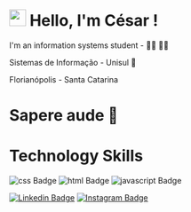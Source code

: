 # <img src="https://media.giphy.com/media/hvRJCLFzcasrR4ia7z/giphy.gif" width="30px"> Hello, I'm César !

 I'm an information systems student - 👨‍💻 👨‍💻

 Sistemas de Informação - Unisul 🏫

 Florianópolis - Santa Catarina 

# Sapere aude 🧠



# Technology Skills


![css Badge](https://img.shields.io/badge/css-%23239120.svg?&style=for-the-badge&logo=css3&logoColor=white)
![html Badge](https://img.shields.io/badge/html-%23239120.svg?&style=for-the-badge&logo=html5&logoColor=white)
![javascript Badge](https://img.shields.io/badge/javascript%20-%23323330.svg?&style=for-the-badge&logo=javascript&logoColor=%23F7DF1E)








[![Linkedin Badge](https://img.shields.io/badge/-LinkedIn-blue?style=flat-square&logo=Linkedin&logoColor=white&link=https://www.linkedin.com/in/césar-sturmer-84394117a)](https://www.linkedin.com/in/césar-sturmer-84394117a) 
[![Instagram Badge](https://img.shields.io/badge/-Instagram-DarkRed?style=flat-square&logo=Instagram&logoColor=white&link=https://www.instagram.com/cesarsturmer/)](https://www.instagram.com/cesarsturmer/) 
 
 
 
